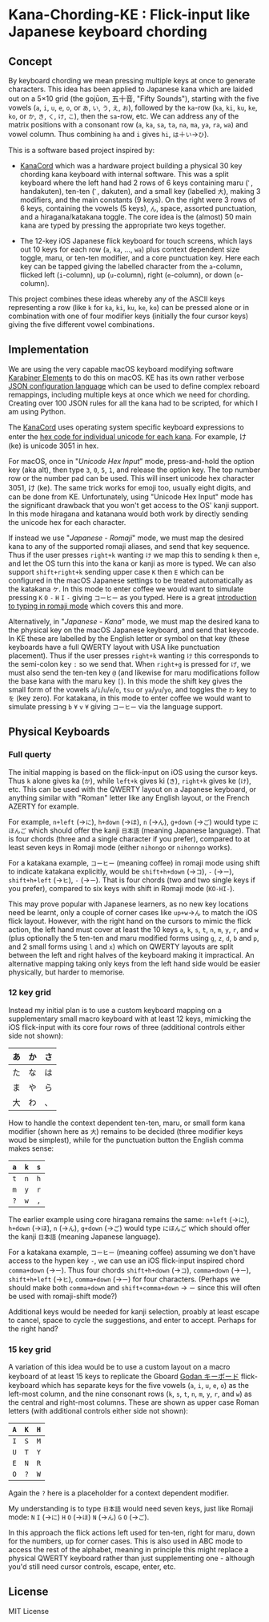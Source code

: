 # Kana-Chording-KE : Flick-input like Japanese keyboard chording

## Concept

By keyboard chording we mean pressing multiple keys at once to generate
characters. This idea has been applied to Japanese kana which are laided out
on a 5×10 grid (the gojūon, 五十音, "Fifty Sounds"), starting with the five
vowels (`a`, `i`, `u`, `e`, `o`, or `あ`, `い`, `う`, `え`, `お`), followed by
the `ka`-row (`ka`, `ki`, `ku`, `ke`, `ko`, or `か`, `き`, `く`, `け`, `こ`),
then the `sa`-row, etc. We can address any of the matrix positions with a
consonant row (`a`, `ka`, `sa`, `ta`, `na`, `ma`, `ya`, `ra`, `wa`) and
vowel column. Thus combining `ha` and `i` gives `hi`, `は`＋`い`→`ひ`).

This is a software based project inspired by:

* [KanaCord](https://github.com/maccody/KanaChord) which was a hardware project
  building a physical 30 key chording kana keyboard with internal software.
  This was a split keyboard where the left hand had 2 rows of 6 keys containing
  maru (`ﾟ`, handakuten), ten-ten (`ﾞ`, dakuten), and a small key (labelled `大`),
  making 3 modifiers, and the main constants (9 keys). On the right were 3 rows
  of 6 keys, containing the vowels (5 keys), `ん`, space, assorted punctuation,
  and a hiragana/katakana toggle. The core idea is the (almost) 50 main kana
  are typed by pressing the appropriate two keys together.

* The 12-key iOS Japanese flick keyboard for touch screens, which lays out 10
  keys for each row (`a`, `ka`, ..., `wa`) plus context dependent size toggle,
  maru, or ten-ten modifier, and a core punctuation key. Here each key can be
  tapped giving the labelled character from the `a`-column, flicked left
  (`i`-column), up (`u`-column), right (`e`-column), or down (`o`-column).

This project combines these ideas whereby any of the ASCII keys representing
a row (like `k` for `ka`, `ki`, `ku`, `ke`, `ko`) can be pressed alone or in
combination with one of four modifier keys (initially the four cursor keys)
giving the five different vowel combinations.

## Implementation

We are using the very capable macOS keyboard modifying software [Karabiner
Elements](https://karabiner-elements.pqrs.org/) to do this on macOS. KE has
its own rather verbose [JSON configuration
language](https://karabiner-elements.pqrs.org/docs/json/) which can be used
to define complex reboard remappings, including multiple keys at once which
we need for chording. Creating over 100 JSON rules for all the kana had to
be scripted, for which I am using Python.

The [KanaCord](https://github.com/maccody/KanaChord) uses operating system
specific keyboard expressions to enter the [hex code for individual unicode
for each kana](http://www.i18nguy.com/unicode/hiragana.html). For example,
け (ke) is unicode 3051 in hex.

For macOS, once in "*Unicode Hex Input*" mode, press-and-hold the option key
(aka alt), then type `3`, `0`, `5`, `1`, and release the option key. The top
number row or the number pad can be used. This will insert unicode hex character
3051, け (ke). The same trick works for emoji too, usually eight digits, and
can be done from KE. Unfortunately, using "Unicode Hex Input" mode has the
significant drawback that you won't get access to the OS' kanji support. In
this mode hiragana and katanana would both work by directly sending the
unicode hex for each character.

If instead we use "*Japanese - Romaji*" mode, we must map the desired kana to
any of the supported romaji aliases, and send that key sequence. Thus if
the user presses `right+k` wanting `け` we map this to sending `k` then `e`,
and let the OS turn this into the kana or kanji as more is typed. We can
also support `shift+right+k` sending upper case `K` then `E` which can be
configured in the macOS Japanese settings to be treated automatically as
the katakana `ケ`. In this mode to enter coffee we would want to simulate
pressing `K` `O` `-` `H` `I` `-` giving `コーヒー` as you typed. Here is
a great [introduction to typing in romaji
mode](https://www.tofugu.com/japanese/how-to-type-in-japanese/) which
covers this and more.

Alternatively, in "*Japanese - Kana*" mode, we must map the desired kana to
the physical key on the macOS Japanese keyboard, and send that keycode. In
KE these are labelled by the English letter or symbol on that key (these
keyboards have a full QWERTY layout with USA like punctuation placement).
Thus if the user presses `right+k` wanting `け` this corresponds to the
semi-colon key `:` so we send that. When `right+g` is pressed for `げ`,
we must also send the ten-ten key `@` (and likewise for maru modifications
follow the base kana with the maru key `[`). In this mode the shift key
gives the small form of the vowels `a`/`i`/`u`/`e`/`o`, `tsu` or
`ya`/`yu`/`yo`, and toggles the `わ` key to `を` (key zero). For katakana,
in this mode to enter coffee we would want to simulate pressing `b` `¥`
`v` `¥` giving `コーヒー` via the language support.

## Physical Keyboards

### Full querty

The initial mapping is based on the flick-input on iOS using the cursor keys.
Thus `k` alone gives ka (`か`), while `left+k` gives ki (`き`), `right+k` gives
ke (`け`), etc. This can be used with the QWERTY layout on a Japanese keyboard,
or anything similar with "Roman" letter like any English layout, or the French
AZERTY for example.

For example, `n+left` (→`に`), `h+down` (→`ほ`), `n` (→`ん`), `g+down` (→`ご`)
would type `にほんご` which should offer the kanji `日本語` (meaning Japanese
language). That is four chords (three and a single character if you prefer),
compared to at least seven keys in Romaji mode (either `nihongo` or `nihonngo`
works).

For a katakana example, `コーヒー` (meaning coffee) in romaji mode using shift to
indicate katakana explicitly, would be `shift+h+down` (→`コ`), `-` (→`ー`),
`shift+h+left` (→`ヒ`), `-` (→`ー`). That is four chords (two and two single
keys if you prefer), compared to six keys with shift in Romaji mode (`KO-HI-`).

This may prove popular with Japanese learners, as no new key locations need be
learnt, only a couple of corner cases like `up+w`→`ん` to match the iOS flick
layout. However, with the right hand on the cursors to mimic the flick action,
the left hand must cover at least the 10 keys `a`, `k`, `s`, `t`, `n`, `m`,
`y`, `r`, and `w` (plus optionally the 5 ten-ten and maru modified forms using
`g`, `z`, `d`, `b` and `p`, and 2 small forms using `l` and `x`) which on
QWERTY layouts are split between the left and right halves of the keyboard
making it impractical. An alternative mapping taking only keys from the left
hand side would be easier physically, but harder to memorise.

### 12 key grid

Instead my initial plan is to use a custom keyboard mapping on a supplementary
small macro keyboard with at least 12 keys, mimicking the iOS flick-input with
its core four rows of three (additional controls either side not shown):

| あ | か | さ |
|----|----|----|
| た | な | は |
| ま | や | ら |
| 大 | わ | 、 |

How to handle the context dependent ten-ten, maru, or small form kana modifier
(shown here as `大`) remains to be decided (three modifier keys woud be
simplest), while for the punctuation button the English comma makes sense:

| `a` | `k` | `s` |
|-----|-----|-----|
| `t` | `n` | `h` |
| `m` | `y` | `r` |
| `?` | `w` | `,` |

The earlier example using core hiragana remains the same:  `n+left` (→`に`),
`h+down` (→`ほ`), `n` (→`ん`), `g+down` (→`ご`) would type `にほんご` which
should offer the kanji `日本語` (meaning Japanese language).

For a katakana example, `コーヒー` (meaning coffee) assuming we don't have
access to the hypen key `-`, we can use an iOS flick-input inspired chord 
`comma+down` (→`ー`). Thus four chords `shift+h+down` (→`コ`), `comma+down`
(→`ー`),　`shift+h+left` (→`ヒ`), `comma+down` (→`ー`) for four characters.
(Perhaps we should make both `comma+down` and `shift+comma+down` → `ー`
since this will often be used with romaji-shift mode?)

Additional keys would be needed for kanji selection, proably at least escape to
cancel, space to cycle the suggestions, and enter to accept. Perhaps for the
right hand?

### 15 key grid

A variation of this idea would be to use a custom layout on a macro keyboard of
at least 15 keys to replicate the Gboard [Godan
キーボード](https://support.google.com/ime/japanese/answer/2700298) flick-keyboard
which has separate keys for the five vowels (`a`, `i`, `u`, `e`, `o`) as the
left-most column, and the nine consonant rows (`k`, `s`, `t`, `n`, `m`,
`y`, `r`, and `w`) as the central and right-most columns. These are shown as
upper case Roman letters (with additional controls either side not shown):

| `A` | `K` | `H` |
|-----|-----|-----|
| `I` | `S` | `M` |
| `U` | `T` | `Y` |
| `E` | `N` | `R` |
| `O` | `?` | `W` |

Again the `?` here is a placeholder for a context dependent modifier.

My understanding is to type `日本語` would need seven keys, just like Romaji
mode: `N` `I` (→`に`) `H` `O` (→`ほ`) `N` (→`ん`) `G` `O` (→`ご`).

In this approach the flick actions left used for ten-ten, right for maru, down
for the numbers, up for corner cases. This is also used in ABC mode to access
the rest of the alphabet, meaning in principle this might replace a physical
QWERTY keyboard rather than just supplementing one - although you'd still need
cursor controls, escape, enter, etc.

## License

MIT License
